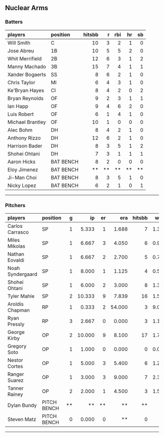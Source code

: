 ## Nuclear Arms

### Batters

 
|players          |position  | hitsbb|  r| rbi| hr| sb| 
|:----------------|:---------|------:|--:|---:|--:|--:| 
|Will Smith       |C         |     10|  3|   2|  1|  0| 
|Jose Abreu       |1B        |     10|  5|   5|  2|  0| 
|Whit Merrifield  |2B        |     12|  6|   3|  1|  2| 
|Manny Machado    |3B        |     15|  7|   4|  1|  1| 
|Xander Bogaerts  |SS        |      8|  6|   2|  1|  0| 
|Chris Taylor     |MI        |      6|  4|   3|  1|  0| 
|Ke'Bryan Hayes   |CI        |      8|  4|   2|  0|  2| 
|Bryan Reynolds   |OF        |      9|  2|   3|  1|  1| 
|Ian Happ         |OF        |      9|  4|   6|  2|  0| 
|Luis Robert      |OF        |      6|  1|   4|  1|  0| 
|Michael Brantley |OF        |     10|  1|   0|  0|  0| 
|Alec Bohm        |DH        |      8|  4|   2|  1|  0| 
|Anthony Rizzo    |DH        |     12|  6|   2|  1|  0| 
|Harrison Bader   |DH        |      8|  3|   5|  1|  2| 
|Shohei Ohtani    |DH        |      7|  3|   1|  1|  1| 
|Aaron Hicks      |BAT BENCH |      8|  2|   0|  0|  0| 
|Eloy Jimenez     |BAT BENCH |     **| **|  **| **| **| 
|Ji-Man Choi      |BAT BENCH |      8|  3|   5|  1|  0| 
|Nicky Lopez      |BAT BENCH |      6|  2|   1|  0|  1| 

* * *

### Pitchers

 
|players          |position    |  g|     ip| er|    era| hitsbb|  whip| so|  w| sv| 
|:----------------|:-----------|--:|------:|--:|------:|------:|-----:|--:|--:|--:| 
|Carlos Carrasco  |SP          |  1|  5.333|  1|  1.688|      7| 1.312|  4|  1|  0| 
|Miles Mikolas    |SP          |  1|  6.667|  3|  4.050|      6| 0.900|  5|  0|  0| 
|Nathan Eovaldi   |SP          |  1|  6.667|  2|  2.700|      5| 0.750| 11|  0|  0| 
|Noah Syndergaard |SP          |  1|  8.000|  1|  1.125|      4| 0.500|  5|  1|  0| 
|Shohei Ohtani    |SP          |  1|  6.000|  2|  3.000|      8| 1.333|  7|  0|  0| 
|Tyler Mahle      |SP          |  2| 10.333|  9|  7.839|     16| 1.548| 10|  0|  0| 
|Aroldis Chapman  |RP          |  1|  0.333|  2| 54.000|      3| 9.000|  0|  0|  0| 
|Ryan Pressly     |RP          |  3|  2.667|  0|  0.000|      3| 1.125|  4|  0|  2| 
|George Kirby     |OP          |  2| 10.000|  9|  8.100|     17| 1.700| 12|  0|  0| 
|Gregory Soto     |OP          |  1|  1.000|  0|  0.000|      0| 0.000|  0|  0|  1| 
|Nestor Cortes    |OP          |  1|  5.000|  3|  5.400|      6| 1.200|  7|  1|  0| 
|Ranger Suarez    |OP          |  1|  3.000|  3|  9.000|      7| 2.333|  5|  0|  0| 
|Tanner Rainey    |OP          |  2|  2.000|  1|  4.500|      3| 1.500|  2|  1|  0| 
|Dylan Bundy      |PITCH BENCH | **|     **| **|     **|     **|    **| **| **| **| 
|Steven Matz      |PITCH BENCH |  0|  0.000|  0|     **|      0|    **|  0|  0|  0| 


* * *


